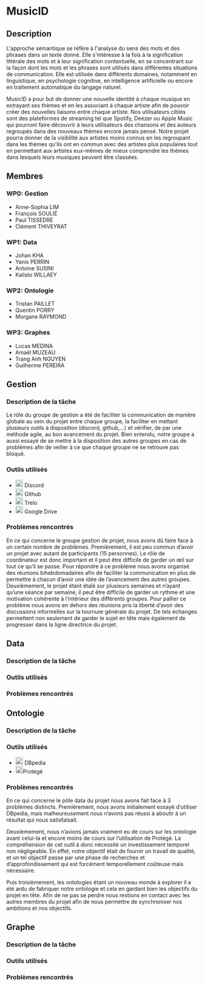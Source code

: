 # MusicID

## Description

L'approche sémantique se réfère à l'analyse du sens des mots et des phrases dans un texte donné. Elle s'intéresse à la fois à la signification littérale des mots et à leur signification contextuelle, en se concentrant sur la façon dont les mots et les phrases sont utilisés dans différentes situations de communication. Elle est utilisée dans différents domaines, notamment en linguistique, en psychologie cognitive, en intelligence artificielle ou encore en traitement automatique du langage naturel.

MusicID a pour but de donner une nouvelle identité à chaque musique en extrayant ses thèmes et en les associant à chaque artiste afin de pouvoir créer des nouvelles liaisons entre chaque artiste. Nos utilisateurs ciblés sont des plateformes de streaming tel que Spotify, Deezer ou Apple Music qui pourront faire découvrir à leurs utilisateurs des chansons et des auteurs regroupés dans des nouveaux thèmes encore jamais pensé. Notre projet pourra donner de la  visibilité aux artistes moins connus en les regroupant dans les thèmes qu’ils ont en commun avec des artistes plus populaires tout en permettant aux artistes eux-mêmes de mieux comprendre les thèmes dans lesquels leurs musiques peuvent être classées.

## Membres

### WP0: Gestion
- Anne-Sophia LIM
- François SOULIÉ
- Paul TISSEDRE
- Clément THIVEYRAT

### WP1: Data
- Johan KHA
- Yanis PERRIN
- Antoine SUSINI
- Kalisto WILLAEY

### WP2: Ontologie
- Tristan PAILLET
- Quentin PORRY
- Morgane RAYMOND

### WP3: Graphes
- Lucas MEDINA
- Amaël MUZEAU
- Trang Anh NGUYEN
- Guilherme PEREIRA

## Gestion

### Description de la tâche

Le rôle du groupe de gestion a été de faciliter la communication de manière globale au sein du projet entre chaque groupe, la faciliter en mettant plusieurs outils à disposition (discord, github,...) et vérifier, de par une méthode agile, au bon avancement du projet. Bien entendu, notre groupe a aussi essayé de se mettre à la disposition des autres groupes en cas de problèmes afin de veiller à ce que chaque groupe ne se retrouve pas bloqué. 

### Outils utilisés

- <img src="https://japaniste.fr/wp-content/uploads/2019/12/discord-logo-logodownload-download-logotipos-1.png" width="20" height="20"> Discord 
- <img src="https://github.githubassets.com/images/modules/logos_page/GitHub-Mark.png" width="20" height="20"> Github
- <img src="https://encrypted-tbn0.gstatic.com/images?q=tbn:ANd9GcRpvRTBm6Tpti17-jnLe1TUWD586TU91PRTsvbsw-Rq6jZWrrSAXVYYyNSkO7QAa-ZRXMI&usqp=CAU" width="20" height="20"> Trelo
- <img src="https://encrypted-tbn0.gstatic.com/images?q=tbn:ANd9GcQW1jAVpwOwQ8kydCbYq0sWQM7lvW6fqJ2RS3fBBDOxwrMJ7z1mYnEAghq5m3HWxND4vcA&usqp=CAU" width="20" height="20"> Google Drive

### Problèmes rencontrés

En ce qui concerne le groupe gestion de projet, nous avons dû faire face à un certain nombre de problèmes. Premièrement, il est peu commun d’avoir un projet avec autant de participants (15 personnes). Le rôle de coordinateur est donc important et il peut être difficile de garder un œil sur tout ce qu’il se passe. Pour répondre à ce problème nous avons organisé des réunions bihebdomadaires afin de faciliter la communication en plus de permettre à chacun d’avoir une idée de l’avancement des autres groupes. 
Deuxièmement, le projet étant étalé sur plusieurs semaines et n’ayant qu’une séance par semaine, il peut être difficile de garder un rythme et une motivation cohérente à l’intérieur des différents groupes. Pour pallier ce problème nous avons en dehors des réunions pris la liberté d’avoir des discussions informelles sur la tournure générale du projet. De tels échanges permettent non seulement de garder le sujet en tête mais également de progresser dans la ligne directrice du projet.  

## Data

### Description de la tâche

### Outils utilisés

### Problèmes rencontrés








## Ontologie

### Description de la tâche

### Outils utilisés

- <img src="https://www.saashub.com/images/app/service_logos/67/67371f1ae55d/large.png?1566279637" width="20" height="20"> DBpedia
- <img src="https://upload.wikimedia.org/wikipedia/commons/7/72/Prot%C3%A9g%C3%A9_Logo.gif" width="20" height="20">Protégé

### Problèmes rencontrés

En ce qui concerne le pôle data du projet nous avons fait face à 3 problèmes distincts. Premièrement, nous avons initialement essayé d’utiliser DBpedia, mais malheureusement nous n’avons pas réussi à aboutir à un résultat qui nous satisfaisait.

Deuxièmement, nous n’avions jamais vraiment eu de cours sur les ontologie avant celui-la et encore moins de cours sur l’utilisation de Protégé. La compréhension de cet outil à donc nécessité un investissement temporel non négligeable. En effet, notre objectif était de fournir un travail de qualité, et un tel objectif passe par une phase de recherches et d’approfondissement qui est forcément temporellement coûteuse mais nécessaire. 

Puis troisièmement, les ontologies étant un nouveau monde à explorer il a été ardu de fabriquer notre ontologie et cela en gardant bien les objectifs du projet en tête. Afin de ne pas se perdre nous restions en contact avec les autres membres du projet afin de nous permettre de synchroniser nos ambitions et nos objectifs.


## Graphe

### Description de la tâche

### Outils utilisés

### Problèmes rencontrés

